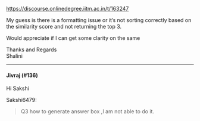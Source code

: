 https://discourse.onlinedegree.iitm.ac.in/t/163247

My guess is there is a formatting issue or it’s not sorting correctly based on the similarity score and not returning the top 3.</p>
<p>Would appreciate if I can get some clarity on the same</p>
<p>Thanks and Regards<br/>
Shalini</p><hr>

<h4>Jivraj (#136)</h4>
<p>Hi Sakshi</p>
<aside class="quote group-ds-students" data-post="135" data-topic="163247" data-username="Sakshi6479">
<div class="title">
<div class="quote-controls"></div>
 Sakshi6479:</div>
<blockquote>
<p>Q3 how to generate answer box ,I am not able to do it.